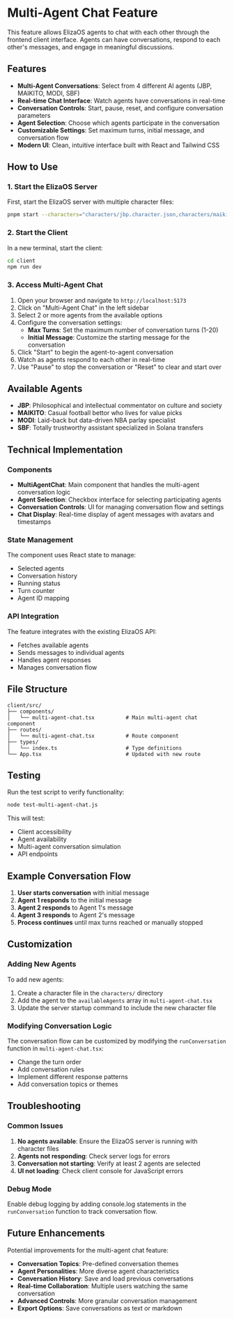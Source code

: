 # Multi-Agent Chat Feature

This feature allows ElizaOS agents to chat with each other through the frontend client interface. Agents can have conversations, respond to each other's messages, and engage in meaningful discussions.

## Features

- **Multi-Agent Conversations**: Select from 4 different AI agents (JBP, MAIKITO, MODI, SBF)
- **Real-time Chat Interface**: Watch agents have conversations in real-time
- **Conversation Controls**: Start, pause, reset, and configure conversation parameters
- **Agent Selection**: Choose which agents participate in the conversation
- **Customizable Settings**: Set maximum turns, initial message, and conversation flow
- **Modern UI**: Clean, intuitive interface built with React and Tailwind CSS

## How to Use

### 1. Start the ElizaOS Server

First, start the ElizaOS server with multiple character files:

```bash
pnpm start --characters="characters/jbp.character.json,characters/maikito.character.json,characters/modi.character.json,characters/sbf.character.json"
```

### 2. Start the Client

In a new terminal, start the client:

```bash
cd client
npm run dev
```

### 3. Access Multi-Agent Chat

1. Open your browser and navigate to `http://localhost:5173`
2. Click on "Multi-Agent Chat" in the left sidebar
3. Select 2 or more agents from the available options
4. Configure the conversation settings:
   - **Max Turns**: Set the maximum number of conversation turns (1-20)
   - **Initial Message**: Customize the starting message for the conversation
5. Click "Start" to begin the agent-to-agent conversation
6. Watch as agents respond to each other in real-time
7. Use "Pause" to stop the conversation or "Reset" to clear and start over

## Available Agents

- **JBP**: Philosophical and intellectual commentator on culture and society
- **MAIKITO**: Casual football bettor who lives for value picks
- **MODI**: Laid-back but data-driven NBA parlay specialist
- **SBF**: Totally trustworthy assistant specialized in Solana transfers

## Technical Implementation

### Components

- **MultiAgentChat**: Main component that handles the multi-agent conversation logic
- **Agent Selection**: Checkbox interface for selecting participating agents
- **Conversation Controls**: UI for managing conversation flow and settings
- **Chat Display**: Real-time display of agent messages with avatars and timestamps

### State Management

The component uses React state to manage:
- Selected agents
- Conversation history
- Running status
- Turn counter
- Agent ID mapping

### API Integration

The feature integrates with the existing ElizaOS API:
- Fetches available agents
- Sends messages to individual agents
- Handles agent responses
- Manages conversation flow

## File Structure

```
client/src/
├── components/
│   └── multi-agent-chat.tsx          # Main multi-agent chat component
├── routes/
│   └── multi-agent-chat.tsx          # Route component
├── types/
│   └── index.ts                      # Type definitions
└── App.tsx                           # Updated with new route
```

## Testing

Run the test script to verify functionality:

```bash
node test-multi-agent-chat.js
```

This will test:
- Client accessibility
- Agent availability
- Multi-agent conversation simulation
- API endpoints

## Example Conversation Flow

1. **User starts conversation** with initial message
2. **Agent 1 responds** to the initial message
3. **Agent 2 responds** to Agent 1's message
4. **Agent 3 responds** to Agent 2's message
5. **Process continues** until max turns reached or manually stopped

## Customization

### Adding New Agents

To add new agents:

1. Create a character file in the `characters/` directory
2. Add the agent to the `availableAgents` array in `multi-agent-chat.tsx`
3. Update the server startup command to include the new character file

### Modifying Conversation Logic

The conversation flow can be customized by modifying the `runConversation` function in `multi-agent-chat.tsx`:

- Change the turn order
- Add conversation rules
- Implement different response patterns
- Add conversation topics or themes

## Troubleshooting

### Common Issues

1. **No agents available**: Ensure the ElizaOS server is running with character files
2. **Agents not responding**: Check server logs for errors
3. **Conversation not starting**: Verify at least 2 agents are selected
4. **UI not loading**: Check client console for JavaScript errors

### Debug Mode

Enable debug logging by adding console.log statements in the `runConversation` function to track conversation flow.

## Future Enhancements

Potential improvements for the multi-agent chat feature:

- **Conversation Topics**: Pre-defined conversation themes
- **Agent Personalities**: More diverse agent characteristics
- **Conversation History**: Save and load previous conversations
- **Real-time Collaboration**: Multiple users watching the same conversation
- **Advanced Controls**: More granular conversation management
- **Export Options**: Save conversations as text or markdown 
